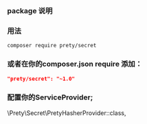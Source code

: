 ### package 说明

### 用法
```$xslt
composer require prety/secret
```
### 或者在你的composer.json require 添加：
```json
"prety/secret": "~1.0"
```
### 配置你的ServiceProvider;

\Prety\Secret\PretyHasherProvider::class,

